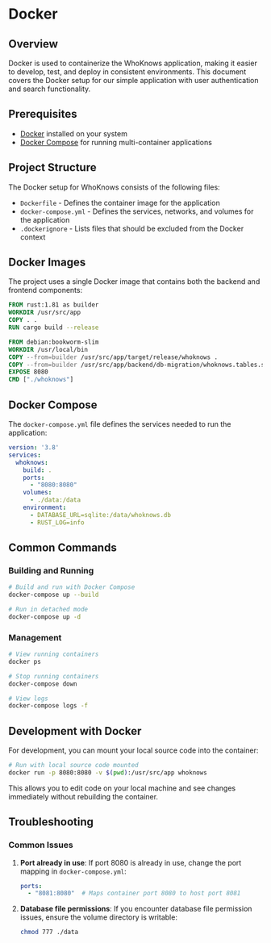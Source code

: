 # Docker

## Overview

Docker is used to containerize the WhoKnows application, making it easier to develop, test, and deploy in consistent environments. This document covers the Docker setup for our simple application with user authentication and search functionality.

## Prerequisites

- [Docker](https://www.docker.com/get-started) installed on your system
- [Docker Compose](https://docs.docker.com/compose/install/) for running multi-container applications

## Project Structure

The Docker setup for WhoKnows consists of the following files:

- `Dockerfile` - Defines the container image for the application
- `docker-compose.yml` - Defines the services, networks, and volumes for the application
- `.dockerignore` - Lists files that should be excluded from the Docker context

## Docker Images

The project uses a single Docker image that contains both the backend and frontend components:

```dockerfile
FROM rust:1.81 as builder
WORKDIR /usr/src/app
COPY . .
RUN cargo build --release

FROM debian:bookworm-slim
WORKDIR /usr/local/bin
COPY --from=builder /usr/src/app/target/release/whoknows .
COPY --from=builder /usr/src/app/backend/db-migration/whoknows.tables.sql /usr/local/bin/
EXPOSE 8080
CMD ["./whoknows"]
```

## Docker Compose

The `docker-compose.yml` file defines the services needed to run the application:

```yaml
version: '3.8'
services:
  whoknows:
    build: .
    ports:
      - "8080:8080"
    volumes:
      - ./data:/data
    environment:
      - DATABASE_URL=sqlite:/data/whoknows.db
      - RUST_LOG=info
```

## Common Commands

### Building and Running

```bash
# Build and run with Docker Compose
docker-compose up --build

# Run in detached mode
docker-compose up -d
```

### Management

```bash
# View running containers
docker ps

# Stop running containers
docker-compose down

# View logs
docker-compose logs -f
```

## Development with Docker

For development, you can mount your local source code into the container:

```bash
# Run with local source code mounted
docker run -p 8080:8080 -v $(pwd):/usr/src/app whoknows
```

This allows you to edit code on your local machine and see changes immediately without rebuilding the container.

## Troubleshooting

### Common Issues

1. **Port already in use**: If port 8080 is already in use, change the port mapping in `docker-compose.yml`:
   ```yaml
   ports:
     - "8081:8080"  # Maps container port 8080 to host port 8081
   ```

2. **Database file permissions**: If you encounter database file permission issues, ensure the volume directory is writable:
   ```bash
   chmod 777 ./data
   ``` 